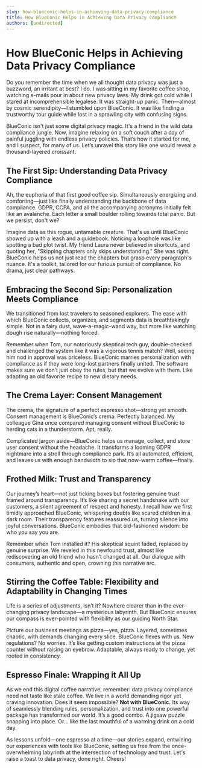 ```yaml
---
slug: how-blueconic-helps-in-achieving-data-privacy-compliance
title: How BlueConic Helps in Achieving Data Privacy Compliance
authors: [undirected]
---
```



# How BlueConic Helps in Achieving Data Privacy Compliance

Do you remember the time when we all thought data privacy was just a buzzword, an irritant at best? I do. I was sitting in my favorite coffee shop, watching e-mails pour in about new privacy laws. My drink got cold while I stared at incomprehensible legalese. It was straight-up panic. Then—almost by cosmic serendipity—I stumbled upon BlueConic. It was like finding a trustworthy tour guide while lost in a sprawling city with confusing signs.

BlueConic isn't just some digital privacy magic. It's a friend in the wild data compliance jungle. Now, imagine relaxing on a soft couch after a day of painful juggling with endless privacy policies. That’s how it started for me, and I suspect, for many of us. Let’s unravel this story like one would reveal a thousand-layered croissant. 

## The First Sip: Understanding Data Privacy Compliance 

Ah, the euphoria of that first good coffee sip. Simultaneously energizing and comforting—just like finally understanding the backbone of data compliance. GDPR, CCPA, and all the accompanying acronyms initially felt like an avalanche. Each letter a small boulder rolling towards total panic. But we persist, don't we?

Imagine data as this rogue, untamable creature. That's us until BlueConic showed up with a leash and a guidebook. Noticing a loophole was like spotting a bad plot twist. My friend Laura never believed in shortcuts, and quoting her, "Skipping chapters only skips understanding." She was right. BlueConic helps us not just read the chapters but grasp every paragraph's nuance. It's a toolkit, tailored for our furious pursuit of compliance. No drama, just clear pathways.

## Embracing the Second Sip: Personalization Meets Compliance

We transitioned from lost travelers to seasoned explorers. The ease with which BlueConic collects, organizes, and segments data is breathtakingly simple. Not in a fairy dust, wave-a-magic-wand way, but more like watching dough rise naturally—nothing forced.

Remember when Tom, our notoriously skeptical tech guy, double-checked and challenged the system like it was a vigorous tennis match? Well, seeing him nod in approval was priceless. BlueConic marries personalization with compliance as if they were long-lost partners finally united. The software makes sure we don’t just obey the rules, but that we evolve with them. Like adapting an old favorite recipe to new dietary needs.

## The Crema Layer: Consent Management

The crema, the signature of a perfect espresso shot—strong yet smooth. Consent management is BlueConic’s crema. Perfectly balanced. My colleague Gina once compared managing consent without BlueConic to herding cats in a thunderstorm. Apt, really.

Complicated jargon aside—BlueConic helps us manage, collect, and store user consent without the headache. It transforms a looming GDPR nightmare into a stroll through compliance park. It’s all automated, efficient, and leaves us with enough bandwidth to sip that now-warm coffee—finally.

## Frothed Milk: Trust and Transparency

Our journey’s heart—not just ticking boxes but fostering genuine trust framed around transparency. It’s like sharing a secret handshake with our customers, a silent agreement of respect and honesty. I recall how we first timidly approached BlueConic, whispering doubts like scared children in a dark room. Their transparency features reassured us, turning silence into joyful conversations. BlueConic embodies that old-fashioned wisdom: be who you say you are.

Remember when Tom installed it? His skeptical squint faded, replaced by genuine surprise. We reveled in this newfound trust, almost like rediscovering an old friend who hasn’t changed at all. Our dialogue with consumers, authentic and open, crowning this narrative arc.

## Stirring the Coffee Table: Flexibility and Adaptability in Changing Times

Life is a series of adjustments, isn’t it? Nowhere clearer than in the ever-changing privacy landscape—a mysterious labyrinth. But BlueConic ensures our compass is ever-pointed with flexibility as our guiding North Star.  

Picture our business meetings as pizza—yes, pizza. Layered, sometimes chaotic, with demands changing every slice. BlueConic flexes with us. New regulations? No worries. It’s like getting custom instructions at the pizza counter without raising an eyebrow. Adaptable, always ready to change, yet rooted in consistency.

## Espresso Finale: Wrapping it All Up

As we end this digital coffee narrative, remember: data privacy compliance need not taste like stale coffee. We live in a world demanding rigor yet craving innovation. Does it seem impossible? **Not with BlueConic.** Its way of seamlessly blending rules, personalization, and trust into one powerful package has transformed our world. It’s a good combo. A jigsaw puzzle snapping into place. Or... like the last mouthful of a warming drink on a cold day.

As lessons unfold—one espresso at a time—our stories expand, entwining our experiences with tools like BlueConic, setting us free from the once-overwhelming labyrinth at the intersection of technology and trust. Let's raise a toast to data privacy, done right. Cheers!